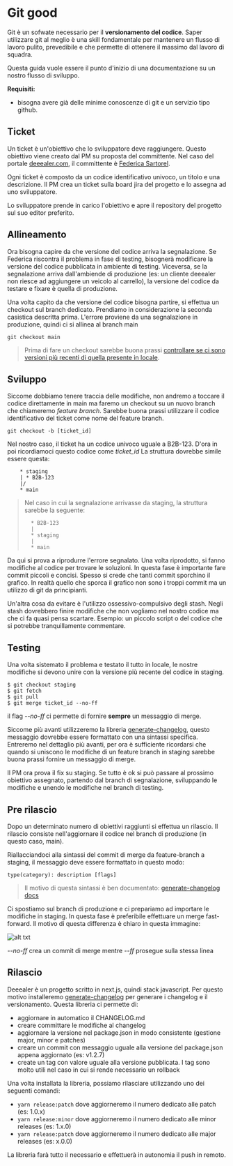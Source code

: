 # Git good

Git è un sofwate necessario per il **versionamento del codice**. Saper utilizzare git al meglio è una skill fondamentale per mantenere un flusso di lavoro pulito, prevedibile e che permette di ottenere il massimo dal lavoro di squadra.

Questa guida vuole essere il punto d'inizio di una documentazione su un nostro flusso di sviluppo.

**Requisiti:**

- bisogna avere già delle minime conoscenze di git e un servizio tipo github.

## Ticket

Un ticket è un'obiettivo che lo sviluppatore deve raggiungere. Questo obiettivo viene creato dal PM su proposta del committente. Nel caso del portale [deeealer.com](https://deeealer.com), il committente è [Federica Sartorel](mailto:federicasartorel@tomasiauto.com).

Ogni ticket è composto da un codice identificativo univoco, un titolo e una descrizione. Il PM crea un ticket sulla board jira del progetto e lo assegna ad uno sviluppatore.

Lo sviluppatore prende in carico l'obiettivo e apre il repository del progetto sul suo editor preferito.

## Allineamento

Ora bisogna capire da che versione del codice arriva la segnalazione. Se Federica riscontra il problema in fase di testing, bisognerà modificare la versione del codice pubblicata in ambiente di testing.
Viceversa, se la segnalazione arriva dall'ambiende di produzione (es: un cliente deeealer non riesce ad aggiungere un veicolo al carrello), la versione del codice da testare e fixare è quella di produzione.

Una volta capito da che versione del codice bisogna partire, si effettua un checkout sul branch dedicato. Prendiamo in considerazione la seconda casistica descritta prima. L'errore proviene da una segnalazione in produzione, quindi ci si allinea al branch main

    git checkout main

> Prima di fare un checkout sarebbe buona prassi [controllare se ci sono versioni più recenti di quella presente in locale](https://git-scm.com/docs/git-fetch).

## Sviluppo

Siccome dobbiamo tenere traccia delle modifiche, non andremo a toccare il codice direttamente in main ma faremo un checkout su un nuovo branch che chiameremo _feature branch_. Sarebbe buona prassi utilizzare il codice identificativo del ticket come nome del feature branch.

    git checkout -b [ticket_id]

Nel nostro caso, il ticket ha un codice univoco uguale a B2B-123. D'ora in poi ricordiamoci questo codice come _ticket_id_
La struttura dovrebbe simile essere questa:

```
    * staging
    | * B2B-123
    |/
    * main
```

> Nel caso in cui la segnalazione arrivasse da staging, la struttura sarebbe la seguente:
>
> ```
>   * B2B-123
>   |
>   * staging
>   |
>   * main
> ```

Da qui si prova a riprodurre l'errore segnalato. Una volta riprodotto, si fanno modifiche al codice per trovare le soluzioni. In questa fase è importante fare commit piccoli e concisi. Spesso si crede che tanti commit sporchino il grafico. In realtà quello che sporca il grafico non sono i troppi commit ma un utilizzo di git da principianti.

Un'altra cosa da evitare è l'utilizzo ossessivo-compulsivo degli stash. Negli stash dovrebbero finire modifiche che non vogliamo nel nostro codice ma che ci fa quasi pensa scartare. Esempio: un piccolo script o del codice che si potrebbe tranquillamente commentare.

## Testing

Una volta sistemato il problema e testato il tutto in locale, le nostre modifiche si devono unire con la versione più recente del codice in staging.

    $ git checkout staging
    $ git fetch
    $ git pull
    $ git merge ticket_id --no-ff

il flag _--no-ff_ ci permette di fornire **sempre** un messaggio di merge.

Siccome più avanti utilizzeremo la libreria [generate-changelog](https://www.npmjs.com/package/generate-changelog), questo messaggio dovrebbe essere formattato con una sintassi specifica. Entreremo nel dettaglio più avanti, per ora è sufficiente ricordarsi che quando si uniscono le modifiche di un feature branch in staging sarebbe buona prassi fornire un messaggio di merge.

Il PM ora prova il fix su staging. Se tutto è ok si può passare al prossimo obiettivo assegnato, partendo dal branch di segnalazione, sviluppando le modifiche e unendo le modifiche nel branch di testing.

## Pre rilascio

Dopo un determinato numero di obiettivi raggiunti si effettua un rilascio. Il rilascio consiste nell'aggiornare il codice nel branch di produzione (in questo caso, main).

Riallacciandoci alla sintassi del commit di merge da feature-branch a staging, il messaggio deve essere formattato in questo modo:

```
type(category): description [flags]
```

> Il motivo di questa sintassi è ben documentato: [generate-changelog docs](https://github.com/lob/generate-changelog#readme)

Ci spostiamo sul branch di produzione e ci prepariamo ad importare le modifiche in staging.
In questa fase è preferibile effettuare un merge fast-forward. Il motivo di questa differenza è chiaro in questa immagine:

![alt txt](https://i.stack.imgur.com/FMD5h.png)

_--no-ff_ crea un commit di merge mentre _--ff_ prosegue sulla stessa linea

## Rilascio

Deeealer è un progetto scritto in next.js, quindi stack javascript. Per questo motivo installeremo [generate-changelog](https://github.com/lob/generate-changelog) per generare i changelog e il versionamento.
Questa libreria ci permette di:

- aggiornare in automatico il CHANGELOG.md
- creare committare le modifiche al changelog
- aggiornare la versione nel package.json in modo consistente (gestione major, minor e patches)
- creare un commit con messaggio uguale alla versione del package.json appena aggiornato (es: v1.2.7)
- create un tag con valore uguale alla versione pubblicata. I tag sono molto utili nel caso in cui si rende necessario un rollback

Una volta installata la libreria, possiamo rilasciare utilizzando uno dei seguenti comandi:

- `yarn release:patch` dove aggiorneremo il numero dedicato alle patch (es: 1.0.x)
- `yarn release:minor` dove aggiorneremo il numero dedicato alle minor releases (es: 1.x.0)
- `yarn release:patch` dove aggiorneremo il numero dedicato alle major releases (es: x.0.0)

La libreria farà tutto il necessario e effettuerà in autonomia il push in remoto.
